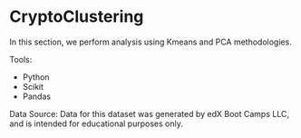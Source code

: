 # CryptoClustering

In this section, we perform analysis using Kmeans and PCA methodologies. 

Tools:
- Python
- Scikit
- Pandas

Data Source:
Data for this dataset was generated by edX Boot Camps LLC, and is intended for educational purposes only.
